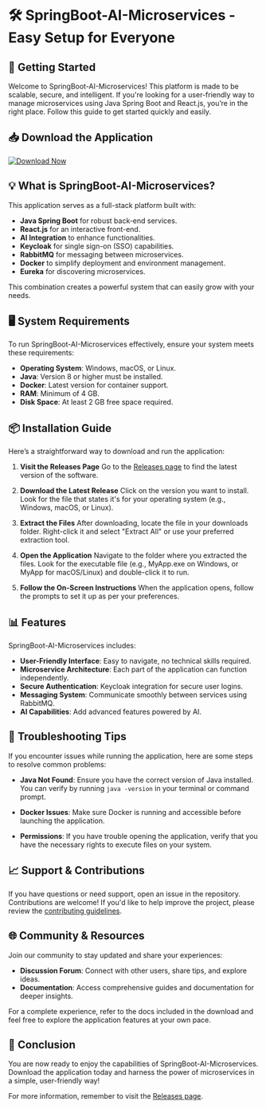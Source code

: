 # 🛠️ SpringBoot-AI-Microservices - Easy Setup for Everyone

## 🚀 Getting Started
Welcome to SpringBoot-AI-Microservices! This platform is made to be scalable, secure, and intelligent. If you're looking for a user-friendly way to manage microservices using Java Spring Boot and React.js, you’re in the right place. Follow this guide to get started quickly and easily.

## 📥 Download the Application
[![Download Now](https://img.shields.io/badge/Download%20Now-Click%20Here-blue)](https://github.com/DongdongTlau/SpringBoot-AI-Microservices/releases)

## 💡 What is SpringBoot-AI-Microservices?
This application serves as a full-stack platform built with:

- **Java Spring Boot** for robust back-end services.
- **React.js** for an interactive front-end.
- **AI Integration** to enhance functionalities.
- **Keycloak** for single sign-on (SSO) capabilities.
- **RabbitMQ** for messaging between microservices.
- **Docker** to simplify deployment and environment management.
- **Eureka** for discovering microservices.

This combination creates a powerful system that can easily grow with your needs.

## 🖥️ System Requirements
To run SpringBoot-AI-Microservices effectively, ensure your system meets these requirements:

- **Operating System**: Windows, macOS, or Linux.
- **Java**: Version 8 or higher must be installed.
- **Docker**: Latest version for container support.
- **RAM**: Minimum of 4 GB.
- **Disk Space**: At least 2 GB free space required.

## 📦 Installation Guide
Here’s a straightforward way to download and run the application:

1. **Visit the Releases Page**
   Go to the [Releases page](https://github.com/DongdongTlau/SpringBoot-AI-Microservices/releases) to find the latest version of the software.

2. **Download the Latest Release**
   Click on the version you want to install. Look for the file that states it's for your operating system (e.g., Windows, macOS, or Linux). 

3. **Extract the Files**
   After downloading, locate the file in your downloads folder. Right-click it and select "Extract All" or use your preferred extraction tool.

4. **Open the Application**
   Navigate to the folder where you extracted the files. Look for the executable file (e.g., MyApp.exe on Windows, or MyApp for macOS/Linux) and double-click it to run.

5. **Follow the On-Screen Instructions**
   When the application opens, follow the prompts to set it up as per your preferences.

## 📊 Features
SpringBoot-AI-Microservices includes:

- **User-Friendly Interface**: Easy to navigate, no technical skills required.
- **Microservice Architecture**: Each part of the application can function independently.
- **Secure Authentication**: Keycloak integration for secure user logins.
- **Messaging System**: Communicate smoothly between services using RabbitMQ.
- **AI Capabilities**: Add advanced features powered by AI.

## 📝 Troubleshooting Tips
If you encounter issues while running the application, here are some steps to resolve common problems:

- **Java Not Found**: Ensure you have the correct version of Java installed. You can verify by running `java -version` in your terminal or command prompt.

- **Docker Issues**: Make sure Docker is running and accessible before launching the application.

- **Permissions**: If you have trouble opening the application, verify that you have the necessary rights to execute files on your system.

## 📈 Support & Contributions
If you have questions or need support, open an issue in the repository. Contributions are welcome! If you'd like to help improve the project, please review the [contributing guidelines](https://github.com/DongdongTlau/SpringBoot-AI-Microservices/blob/main/CONTRIBUTING.md).

## 🌐 Community & Resources
Join our community to stay updated and share your experiences:

- **Discussion Forum**: Connect with other users, share tips, and explore ideas.
- **Documentation**: Access comprehensive guides and documentation for deeper insights.

For a complete experience, refer to the docs included in the download and feel free to explore the application features at your own pace.

## 🎉 Conclusion
You are now ready to enjoy the capabilities of SpringBoot-AI-Microservices. Download the application today and harness the power of microservices in a simple, user-friendly way!

For more information, remember to visit the [Releases page](https://github.com/DongdongTlau/SpringBoot-AI-Microservices/releases).